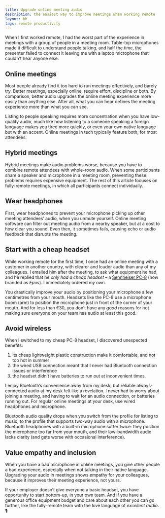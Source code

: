```yaml
---
title: Upgrade online meeting audio
description: the easiest way to improve meetings when working remote
layout: hh
tags: remote productivity
---
```


<!-- 584 -->

When I first worked remote,
I had the worst part of the experience in meetings with a group of people in a meeting room.
Table-top microphones made it difficult to understand people talking,
and half the time, the presenter failed to connect it leaving me with a laptop microphone that couldn’t hear anyone else.

## Online meetings

Most people already find it too hard to run meetings effectively, and barely try.
Better meetings, especially online, require effort, discipline or both.
By comparison, better audio upgrades the online meeting experience more easily than anything else.
After all, what you can hear defines the meeting experience more than what you can see.

Listing to people speaking requires more concentration when you have low-quality audio,
much like how listening to a someone speaking a foreign language makes you tired more quickly,
or even your own native language but with an accent.
Online meetings in tech typically feature both, for most attendees.

## Hybrid meetings

Hybrid meetings make audio problems worse,
because you have to combine remote attendees with whole-room audio.
When some participants share a speaker and microphone in a meeting room,
preventing these problems requires expensive equipment.
The rest of this article focuses on fully-remote meetings, in which all participants connect individually.

## Wear headphones

First, wear headphones to prevent your microphone picking up other meeting attendees’ audio,
when you unmute yourself.
Online meeting software can filter out meeting audio from a nearby speaker,
but at a cost to how clear you sound.
Even then, it sometimes fails, causing echo or audio feedback that disrupts the meeting.

## Start with a cheap headset

While working remote for the first time, I once had an online meeting with a customer in another country,
with clearer and louder audio than any of my colleagues.
I emailed him after the meeting, to ask what equipment he had,
and he replied that he _only had a cheap headset_ – a
[Sennheiser PC-8](https://www.eposaudio.com/en/nl/products/pc-8-usb-voice-over-ip-headset-1000432)
(now branded as _Epos_).
I immediately ordered my own.

You drastically improve your audio by positioning your microphone a few centimetres from your mouth.
Headsets like the PC-8 use a microphone boom (arm) to position the microphone just in front of the corner of your mouth.
And for less than €30, you don’t have any _good_ reasons for not making sure everyone on your team has audio at least this good.

## Avoid wireless

When I switched to my cheap PC-8 headset, I discovered unexpected benefits:

1. its cheap lightweight plastic construction make it comfortable, and not too hot in summer
2. the wired USB connection meant that I never had Bluetooth connection issues or interference
3. the headset didn’t have batteries to run out at inconvenient times.

I enjoy Bluetooth’s convenience away from my desk,
but reliable always-connected audio at my desk felt like a revelation.
I never had to worry about joining a meeting, and having to wait for an audio connection,
or batteries running out.
For regular online meetings at your desk, use wired headphones and microphone.

Bluetooth audio quality drops when you switch from the profile for listing to music,
to the profile that supports two-way audio with a microphone.
Bluetooth headphones with a built-in microphone suffer twice:
they position the microphone too far from your mouth, and their low-bandwidth audio lacks clarity
(and gets worse with occasional interference).

## Value empathy and inclusion

When you have a bad microphone in online meetings,
you give other people a bad experience, especially when not talking in their native language.
Upgrading your audio in meetings shows empathy for your colleagues,
because it improves their meeting experience, not yours.

If your employer doesn’t give everyone a basic headset,
you have opportunity to start bottom-up, in your own team.
And if you have a generous office equipment budget and care about each other you can go further,
like the fully-remote team with the love language of _excellent audio_.🎙️
